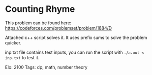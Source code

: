 # Counting Rhyme

This problem can be found here: https://codeforces.com/problemset/problem/1884/D

Attached c++ script solves it. It uses prefix sums to solve the problem quicker.

inp.txt file contains test inputs, you can run the script with 
`./a.out < inp.txt` to test it.

Elo: 2100
Tags: dp, math, number theory